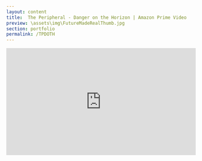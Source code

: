 ```yaml
---
layout: content
title:  The Peripheral - Danger on the Horizon | Amazon Prime Video
preview: \assets\img\FutureMadeRealThumb.jpg
section: portfolio
permalink: /TPDOTH
---
```



<body><center><div style="padding:56.25% 0 0 0;position:relative;"><iframe src="https://player.vimeo.com/video/794316031?h=b098ea64b1&amp;badge=0&amp;autopause=0&amp;player_id=0&amp;app_id=58479" frameborder="0" allow="autoplay; fullscreen; picture-in-picture" allowfullscreen style="position:absolute;top:0;left:0;width:100%;height:100%;" title="PERIPHERAL_ep4_1"></iframe></div><script src="https://player.vimeo.com/api/player.js"></script></center></body>
